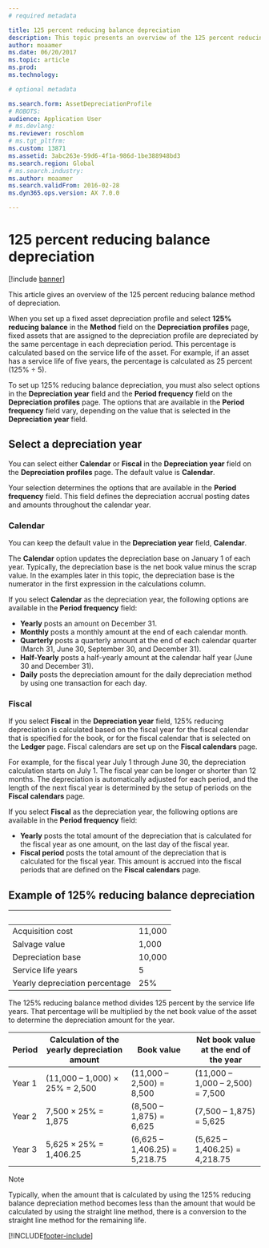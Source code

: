 ```yaml
---
# required metadata

title: 125 percent reducing balance depreciation
description: This topic presents an overview of the 125 percent reducing balance method of depreciation.
author: moaamer
ms.date: 06/20/2017
ms.topic: article
ms.prod: 
ms.technology: 

# optional metadata

ms.search.form: AssetDepreciationProfile
# ROBOTS: 
audience: Application User
# ms.devlang: 
ms.reviewer: roschlom
# ms.tgt_pltfrm: 
ms.custom: 13871
ms.assetid: 3abc263e-59d6-4f1a-986d-1be388948bd3
ms.search.region: Global
# ms.search.industry: 
ms.author: moaamer
ms.search.validFrom: 2016-02-28
ms.dyn365.ops.version: AX 7.0.0

---
```


# 125 percent reducing balance depreciation

[!include [banner](../includes/banner.md)]

This article gives an overview of the 125 percent reducing balance method of depreciation.

When you set up a fixed asset depreciation profile and select **125% reducing balance** in the **Method** field on the **Depreciation profiles** page, fixed assets that are assigned to the depreciation profile are depreciated by the same percentage in each depreciation period. This percentage is calculated based on the service life of the asset. For example, if an asset has a service life of five years, the percentage is calculated as 25 percent (125% ÷ 5).

To set up 125% reducing balance depreciation, you must also select options in the **Depreciation year** field and the **Period frequency** field on the **Depreciation profiles** page. The options that are available in the **Period frequency** field vary, depending on the value that is selected in the **Depreciation year** field.

## Select a depreciation year
You can select either **Calendar** or **Fiscal** in the **Depreciation year** field on the **Depreciation profiles** page. The default value is **Calendar**. 

Your selection determines the options that are available in the **Period frequency** field. This field defines the depreciation accrual posting dates and amounts throughout the calendar year.

### Calendar

You can keep the default value in the **Depreciation year** field, **Calendar**. 

The **Calendar** option updates the depreciation base on January 1 of each year. Typically, the depreciation base is the net book value minus the scrap value. In the examples later in this topic, the depreciation base is the numerator in the first expression in the calculations column. 

If you select **Calendar** as the depreciation year, the following options are available in the **Period frequency** field:

-   **Yearly** posts an amount on December 31.
-   **Monthly** posts a monthly amount at the end of each calendar month.
-   **Quarterly** posts a quarterly amount at the end of each calendar quarter (March 31, June 30, September 30, and December 31).
-   **Half-Yearly** posts a half-yearly amount at the calendar half year (June 30 and December 31).
-   **Daily** posts the depreciation amount for the daily depreciation method by using one transaction for each day.

### Fiscal

If you select **Fiscal** in the **Depreciation year** field, 125% reducing depreciation is calculated based on the fiscal year for the fiscal calendar that is specified for the book, or for the fiscal calendar that is selected on the **Ledger** page. Fiscal calendars are set up on the **Fiscal calendars** page. 

For example, for the fiscal year July 1 through June 30, the depreciation calculation starts on July 1. The fiscal year can be longer or shorter than 12 months. The depreciation is automatically adjusted for each period, and the length of the next fiscal year is determined by the setup of periods on the **Fiscal calendars** page. 

If you select **Fiscal** as the depreciation year, the following options are available in the **Period frequency** field:

-   **Yearly** posts the total amount of the depreciation that is calculated for the fiscal year as one amount, on the last day of the fiscal year.
-   **Fiscal period** posts the total amount of the depreciation that is calculated for the fiscal year. This amount is accrued into the fiscal periods that are defined on the **Fiscal calendars** page.

## Example of 125% reducing balance depreciation

| &nbsp;                         | &nbsp; |
|--------------------------------|--------|
| Acquisition cost               | 11,000 |
| Salvage value                  | 1,000  |
| Depreciation base              | 10,000 |
| Service life years             | 5      |
| Yearly depreciation percentage | 25%    |

The 125% reducing balance method divides 125 percent by the service life years. That percentage will be multiplied by the net book value of the asset to determine the depreciation amount for the year.

| Period | Calculation of the yearly depreciation amount | Book value                    | Net book value at the end of the year |
|--------|-----------------------------------------------|-------------------------------|---------------------------------------|
| Year 1 | (11,000 – 1,000) × 25% = 2,500                | (11,000 – 2,500) = 8,500      | (11,000 – 1,000 – 2,500) = 7,500      |
| Year 2 | 7,500 × 25% = 1,875                           | (8,500 – 1,875) = 6,625       | (7,500 – 1,875) = 5,625               |
| Year 3 | 5,625 × 25% = 1,406.25                        | (6,625 – 1,406.25) = 5,218.75 | (5,625 – 1,406.25) = 4,218.75         |

> [!NOTE] 
> Typically, when the amount that is calculated by using the 125% reducing balance depreciation method becomes less than the amount that would be calculated by using the straight line method, there is a conversion to the straight line method for the remaining life.





[!INCLUDE[footer-include](../../includes/footer-banner.md)]
